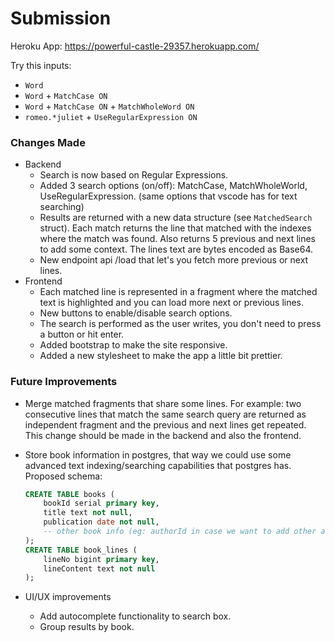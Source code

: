 # Submission

Heroku App: https://powerful-castle-29357.herokuapp.com/

Try this inputs:
- `Word`
- `Word` + `MatchCase ON`
- `Word` + `MatchCase ON` + `MatchWholeWord ON`
- `romeo.*juliet` + `UseRegularExpression ON`


### Changes Made

- Backend
    - Search is now based on Regular Expressions.
    - Added 3 search options (on/off): MatchCase, MatchWholeWorld, UseRegularExpression. (same options that vscode has for text searching)
    - Results are returned with a new data structure (see `MatchedSearch` struct). Each match returns the line that matched with the indexes where the match was found. Also returns 5 previous and next lines to add some context. The lines text are bytes encoded as Base64.
    - New endpoint api /load that let's you fetch more previous or next lines.
- Frontend
    - Each matched line is represented in a fragment where the matched text is highlighted and you can load more next or previous lines.
    - New buttons to enable/disable search options.
    - The search is performed as the user writes, you don't need to press a button or hit enter.
    - Added bootstrap to make the site responsive.
    - Added a new stylesheet to make the app a little bit prettier.


### Future Improvements

- Merge matched fragments that share some lines. For example: two consecutive lines that match the same search query are returned as independent fragment and the previous and next lines get repeated. This change should be made in the backend and also the frontend.

- Store book information in postgres, that way we could use some advanced text indexing/searching capabilities that postgres has. Proposed schema:
    ```sql
    CREATE TABLE books (
        bookId serial primary key,
        title text not null,
        publication date not null,
        -- other book info (eg: authorId in case we want to add other authors)
    );
    CREATE TABLE book_lines (
        lineNo bigint primary key,
        lineContent text not null
    );
    ```
- UI/UX improvements
    - Add autocomplete functionality to search box.
    - Group results by book.
